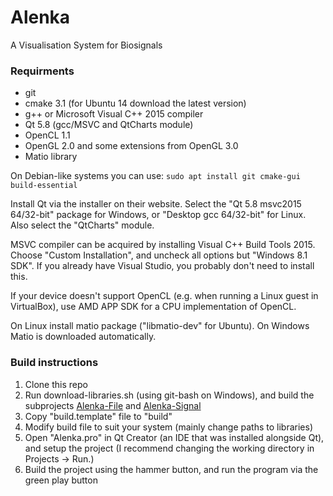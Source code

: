 # Alenka
A Visualisation System for Biosignals

### Requirments
* git
* cmake 3.1 (for Ubuntu 14 download the latest version)
* g++ or Microsoft Visual C++ 2015 compiler
* Qt 5.8 (gcc/MSVC and QtCharts module)
* OpenCL 1.1
* OpenGL 2.0 and some extensions from OpenGL 3.0
* Matio library

On Debian-like systems you can use: `sudo apt install git cmake-gui build-essential`

Install Qt via the installer on their website. Select the "Qt 5.8 msvc2015 64/32-bit"
package for Windows, or "Desktop gcc 64/32-bit" for Linux. Also select the "QtCharts" module.

MSVC compiler can be acquired by installing Visual C++ Build Tools 2015. Choose "Custom
Installation", and uncheck all options but "Windows 8.1 SDK". If you already have Visual
Studio, you probably don't need to install this.

If your device doesn't support OpenCL (e.g. when running a Linux guest in VirtualBox),
use AMD APP SDK for a CPU implementation of OpenCL.

On Linux install matio package ("libmatio-dev" for Ubuntu). On Windows Matio is downloaded automatically.

### Build instructions
1. Clone this repo
2. Run download-libraries.sh (using git-bash on Windows), and build the subprojects [Alenka-File](https://github.com/machta/Alenka-File) and [Alenka-Signal](https://github.com/machta/Alenka-Signal)
3. Copy "build.template" file to "build"
4. Modify build file to suit your system (mainly change paths to libraries)
5. Open "Alenka.pro" in Qt Creator (an IDE that was installed alongside Qt), and setup the project (I recommend changing the working directory in Projects -> Run.)
6. Build the project using the hammer button, and run the program via the green play button

